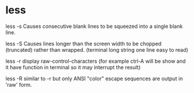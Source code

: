# less

less -s   Causes consecutive blank lines to be squeezed into a single blank line.

less -S    Causes lines longer than the screen width to be chopped (truncated) rather than wrapped.       (terminal long string one line    easy to read)

less -r  display raw-control-characters (for example ctrl-A will be show and it have function in terminal so it may interrupt the result)

less -R similar to -r but only ANSI "color" escape sequences are output in 'raw' form.&#x20;
